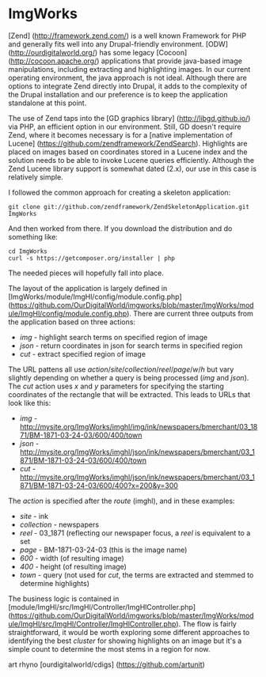 ImgWorks
========

[Zend] (http://framework.zend.com/) is a well known Framework for PHP and 
generally  fits well into any Drupal-friendly environment. 
[ODW] (http://ourdigitalworld.org/) has some legacy 
[Cocoon] (http://cocoon.apache.org/) applications that provide java-based 
image manipulations, including extracting and
highlighting images. In our current operating environment, the java
approach is not ideal. Although there are options to integrate Zend
directly into Drupal, it adds to the complexity of the Drupal installation
and our preference is to keep the application standalone at this point.

The use of Zend taps into the [GD graphics library] (http://libgd.github.io/)
via PHP, an efficient option in our environment. Still, GD doesn't require 
Zend, where it becomes necessary is for a 
[native implementation of Lucene] (https://github.com/zendframework/ZendSearch). 
Highlights are placed on images based on coordinates stored in a 
Lucene index and the solution
needs to be able to invoke Lucene queries efficiently. Although the Zend 
Lucene library support is somewhat dated (2.x), our
use in this case is relatively simple.

I followed the common approach for creating a skeleton application:

```
git clone git://github.com/zendframework/ZendSkeletonApplication.git ImgWorks
```

And then worked from there. If you download the distribution and do
something like:

```
cd ImgWorks
curl -s https://getcomposer.org/installer | php
```

The needed pieces will hopefully fall into place.

The layout of the application is largely defined in
[ImgWorks/module/ImgHl/config/module.config.php] (https://github.com/OurDigitalWorld/imgworks/blob/master/ImgWorks/module/ImgHl/config/module.config.php).
There are current three outputs from the application based on three
actions:

* _img_ - highlight search terms on specified region of image
* _json_ - return coordinates in json for search terms in specified region
* _cut_ - extract specified region of image

The URL pattens all use _action_/_site_/_collection_/_reel_/_page_/_w_/_h_
but vary slightly depending on whether a query is being processed (_img_
and _json_). The _cut_ action uses _x_ and _y_ parameters for specifying
the starting coordinates of the rectangle that will be extracted. This
leads to URLs that look like this:

* _img_ - http://mysite.org/ImgWorks/imghl/img/ink/newspapers/bmerchant/03_1871/BM-1871-03-24-03/600/400/town
* _json_ - http://mysite.org/ImgWorks/imghl/json/ink/newspapers/bmerchant/03_1871/BM-1871-03-24-03/600/400/town
* _cut_ - http://mysite.org/ImgWorks/imghl/json/ink/newspapers/bmerchant/03_1871/BM-1871-03-24-03/600/400?x=200&y=300

The _action_ is specified after the _route_ (imghl), and in these examples:

* _site_ - ink
* _collection_ - newspapers
* _reel_ - 03_1871 (reflecting our newspaper focus, a _reel_ is equivalent to a set
* _page_ - BM-1871-03-24-03 (this is the image name)
* _600_ - width (of resulting image)
* _400_ - height (of resulting image)
* _town_ - query (not used for _cut_, the terms are extracted and stemmed to determine highlights)

The business logic is contained in 
[module/ImgHl/src/ImgHl/Controller/ImgHlController.php] (https://github.com/OurDigitalWorld/imgworks/blob/master/ImgWorks/module/ImgHl/src/ImgHl/Controller/ImgHlController.php). 
The flow is fairly straightforward, it would be worth exploring some
different approaches to identifying the best _cluster_ for showing
highlights on an image but it's a simple count to determine the most stems 
in a region for now.

art rhyno [ourdigitalworld/cdigs] (https://github.com/artunit)
